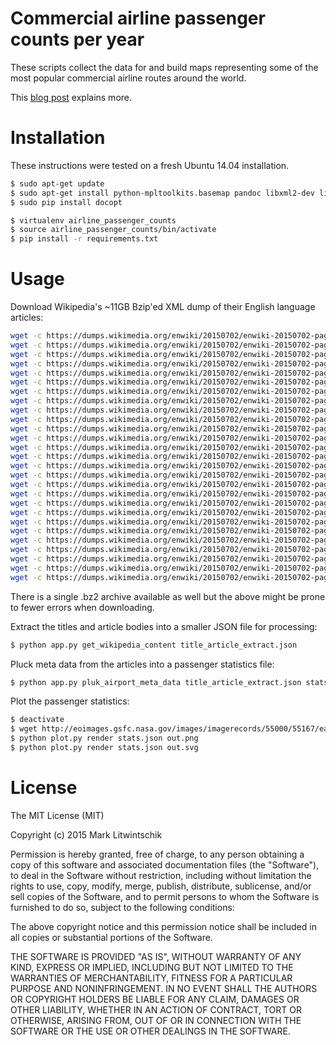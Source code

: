 # Commercial airline passenger counts per year

These scripts collect the data for and build maps representing some of the most popular commercial airline routes around the world.

This [blog post](http://tech.marksblogg.com/popular-airline-passenger-routes.html) explains more.

# Installation

These instructions were tested on a fresh Ubuntu 14.04 installation.

```bash
$ sudo apt-get update
$ sudo apt-get install python-mpltoolkits.basemap pandoc libxml2-dev libxslt1-dev redis-server
$ sudo pip install docopt
```

```bash
$ virtualenv airline_passenger_counts
$ source airline_passenger_counts/bin/activate
$ pip install -r requirements.txt
```

# Usage

Download Wikipedia's ~11GB Bzip'ed XML dump of their English language articles:

```bash
wget -c https://dumps.wikimedia.org/enwiki/20150702/enwiki-20150702-pages-articles1.xml-p000000010p000010000.bz2
wget -c https://dumps.wikimedia.org/enwiki/20150702/enwiki-20150702-pages-articles2.xml-p000010002p000025001.bz2
wget -c https://dumps.wikimedia.org/enwiki/20150702/enwiki-20150702-pages-articles3.xml-p000025001p000055000.bz2
wget -c https://dumps.wikimedia.org/enwiki/20150702/enwiki-20150702-pages-articles4.xml-p000055002p000104998.bz2
wget -c https://dumps.wikimedia.org/enwiki/20150702/enwiki-20150702-pages-articles5.xml-p000105002p000184999.bz2
wget -c https://dumps.wikimedia.org/enwiki/20150702/enwiki-20150702-pages-articles6.xml-p000185003p000305000.bz2
wget -c https://dumps.wikimedia.org/enwiki/20150702/enwiki-20150702-pages-articles7.xml-p000305002p000465001.bz2
wget -c https://dumps.wikimedia.org/enwiki/20150702/enwiki-20150702-pages-articles8.xml-p000465001p000665001.bz2
wget -c https://dumps.wikimedia.org/enwiki/20150702/enwiki-20150702-pages-articles9.xml-p000665001p000925001.bz2
wget -c https://dumps.wikimedia.org/enwiki/20150702/enwiki-20150702-pages-articles10.xml-p000925001p001325001.bz2
wget -c https://dumps.wikimedia.org/enwiki/20150702/enwiki-20150702-pages-articles11.xml-p001325001p001825001.bz2
wget -c https://dumps.wikimedia.org/enwiki/20150702/enwiki-20150702-pages-articles12.xml-p001825001p002425000.bz2
wget -c https://dumps.wikimedia.org/enwiki/20150702/enwiki-20150702-pages-articles13.xml-p002425002p003125001.bz2
wget -c https://dumps.wikimedia.org/enwiki/20150702/enwiki-20150702-pages-articles14.xml-p003125001p003925001.bz2
wget -c https://dumps.wikimedia.org/enwiki/20150702/enwiki-20150702-pages-articles15.xml-p003925001p004824998.bz2
wget -c https://dumps.wikimedia.org/enwiki/20150702/enwiki-20150702-pages-articles16.xml-p004825005p006025001.bz2
wget -c https://dumps.wikimedia.org/enwiki/20150702/enwiki-20150702-pages-articles17.xml-p006025001p007524997.bz2
wget -c https://dumps.wikimedia.org/enwiki/20150702/enwiki-20150702-pages-articles18.xml-p007525004p009225000.bz2
wget -c https://dumps.wikimedia.org/enwiki/20150702/enwiki-20150702-pages-articles19.xml-p009225002p011124997.bz2
wget -c https://dumps.wikimedia.org/enwiki/20150702/enwiki-20150702-pages-articles20.xml-p011125004p013324998.bz2
wget -c https://dumps.wikimedia.org/enwiki/20150702/enwiki-20150702-pages-articles21.xml-p013325003p015724999.bz2
wget -c https://dumps.wikimedia.org/enwiki/20150702/enwiki-20150702-pages-articles22.xml-p015725013p018225000.bz2
wget -c https://dumps.wikimedia.org/enwiki/20150702/enwiki-20150702-pages-articles23.xml-p018225004p020925000.bz2
wget -c https://dumps.wikimedia.org/enwiki/20150702/enwiki-20150702-pages-articles24.xml-p020925002p023725001.bz2
wget -c https://dumps.wikimedia.org/enwiki/20150702/enwiki-20150702-pages-articles25.xml-p023725001p026624997.bz2
wget -c https://dumps.wikimedia.org/enwiki/20150702/enwiki-20150702-pages-articles26.xml-p026625004p029624976.bz2
wget -c https://dumps.wikimedia.org/enwiki/20150702/enwiki-20150702-pages-articles27.xml-p029625017p047137381.bz2
```

There is a single .bz2 archive available as well but the above might be prone to fewer errors when downloading.

Extract the titles and article bodies into a smaller JSON file for processing:

```bash
$ python app.py get_wikipedia_content title_article_extract.json
```

Pluck meta data from the articles into a passenger statistics file:

```bash
$ python app.py pluk_airport_meta_data title_article_extract.json stats.json
```

Plot the passenger statistics:

```bash
$ deactivate
$ wget http://eoimages.gsfc.nasa.gov/images/imagerecords/55000/55167/earth_lights_lrg.jpg
$ python plot.py render stats.json out.png
$ python plot.py render stats.json out.svg
```

# License

The MIT License (MIT)

Copyright (c) 2015 Mark Litwintschik

Permission is hereby granted, free of charge, to any person obtaining a copy
of this software and associated documentation files (the "Software"), to deal
in the Software without restriction, including without limitation the rights
to use, copy, modify, merge, publish, distribute, sublicense, and/or sell
copies of the Software, and to permit persons to whom the Software is
furnished to do so, subject to the following conditions:

The above copyright notice and this permission notice shall be included in
all copies or substantial portions of the Software.

THE SOFTWARE IS PROVIDED "AS IS", WITHOUT WARRANTY OF ANY KIND, EXPRESS OR
IMPLIED, INCLUDING BUT NOT LIMITED TO THE WARRANTIES OF MERCHANTABILITY,
FITNESS FOR A PARTICULAR PURPOSE AND NONINFRINGEMENT. IN NO EVENT SHALL THE
AUTHORS OR COPYRIGHT HOLDERS BE LIABLE FOR ANY CLAIM, DAMAGES OR OTHER
LIABILITY, WHETHER IN AN ACTION OF CONTRACT, TORT OR OTHERWISE, ARISING FROM,
OUT OF OR IN CONNECTION WITH THE SOFTWARE OR THE USE OR OTHER DEALINGS IN
THE SOFTWARE.
